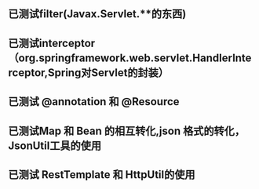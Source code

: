 ## 已测试filter(Javax.Servlet.**的东西)

## 已测试interceptor（org.springframework.web.servlet.HandlerInterceptor,Spring对Servlet的封装）

## 已测试 @annotation 和 @Resource

## 已测试Map 和 Bean 的相互转化,json 格式的转化，JsonUtil工具的使用

## 已测试 RestTemplate 和 HttpUtil的使用
